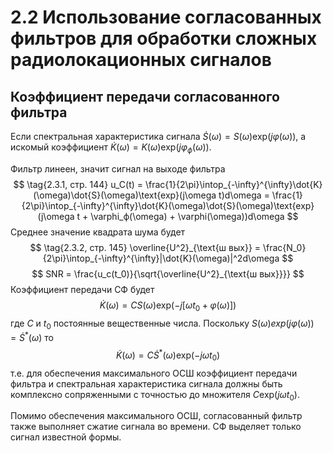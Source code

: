 # 2.2 Использование согласованных фильтров для обработки сложных радиолокационных сигналов

## Коэффициент передачи согласованного фильтра
Если спектральная характеристика сигнала $\dot{S}(\omega) = S(\omega)\text{exp}(j\varphi(\omega))$, а искомый коэффициент $\dot{K}(\omega) = K(\omega)\text{exp}(j\varphi_ф(\omega))$.

Фильтр линеен, значит сигнал на выходе фильтра
$$ \tag{2.3.1, стр. 144}
    u_C(t) = \frac{1}{2\pi}\intop_{-\infty}^{\infty}\dot{K}(\omega)\dot{S}(\omega)\text{exp}(j\omega t)d\omega = \frac{1}{2\pi}\intop_{-\infty}^{\infty}\dot{K}(\omega)\dot{S}(\omega)\text{exp}(j\omega t + \varphi_ф(\omega) + \varphi(\omega))d\omega
$$
Среднее значение квадрата шума будет
$$ \tag{2.3.2, стр. 145}
    \overline{U^2}_{\text{ш вых}} = \frac{N_0}{2\pi}\intop_{-\infty}^{\infty}|\dot{K}(\omega)|^2d\omega
$$
$$
    SNR = \frac{u_c(t_0)}{\sqrt{\overline{U^2}_{\text{ш вых}}}}
$$
Коэффициент передачи СФ будет
$$
    \dot{K}(\omega) = CS(\omega)\text{exp}(-j[\omega t_0 + \varphi(\omega)])
$$
где $C$ и $t_0$ постоянные вещественные числа. Поскольку $S(\omega)exp(j\varphi(\omega)) = \dot{S}^*(\omega)$ то
$$
    \dot{K}(\omega) = C\dot{S}^*(\omega)\text{exp}(-j\omega t_0)
$$
т.е. для обеспечения максимального ОСШ коэффициент передачи фильтра и спектральная характеристика сигнала должны быть комплексно сопряженными с точностью до множителя $C\text{exp}(j\omega t_0)$.

Помимо обеспечения максимального ОСШ, согласованный фильтр также выполняет сжатие сигнала во времени. СФ выделяет только сигнал известной формы.
